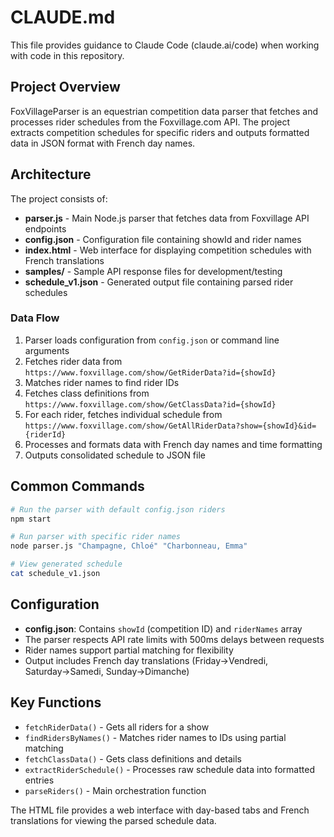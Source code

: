 # CLAUDE.md

This file provides guidance to Claude Code (claude.ai/code) when working with code in this repository.

## Project Overview

FoxVillageParser is an equestrian competition data parser that fetches and processes rider schedules from the Foxvillage.com API. The project extracts competition schedules for specific riders and outputs formatted data in JSON format with French day names.

## Architecture

The project consists of:

- **parser.js** - Main Node.js parser that fetches data from Foxvillage API endpoints
- **config.json** - Configuration file containing showId and rider names
- **index.html** - Web interface for displaying competition schedules with French translations
- **samples/** - Sample API response files for development/testing
- **schedule_v1.json** - Generated output file containing parsed rider schedules

### Data Flow

1. Parser loads configuration from `config.json` or command line arguments
2. Fetches rider data from `https://www.foxvillage.com/show/GetRiderData?id={showId}`
3. Matches rider names to find rider IDs
4. Fetches class definitions from `https://www.foxvillage.com/show/GetClassData?id={showId}`
5. For each rider, fetches individual schedule from `https://www.foxvillage.com/show/GetAllRiderData?show={showId}&id={riderId}`
6. Processes and formats data with French day names and time formatting
7. Outputs consolidated schedule to JSON file

## Common Commands

```bash
# Run the parser with default config.json riders
npm start

# Run parser with specific rider names
node parser.js "Champagne, Chloé" "Charbonneau, Emma"

# View generated schedule
cat schedule_v1.json
```

## Configuration

- **config.json**: Contains `showId` (competition ID) and `riderNames` array
- The parser respects API rate limits with 500ms delays between requests
- Rider names support partial matching for flexibility
- Output includes French day translations (Friday→Vendredi, Saturday→Samedi, Sunday→Dimanche)

## Key Functions

- `fetchRiderData()` - Gets all riders for a show
- `findRidersByNames()` - Matches rider names to IDs using partial matching
- `fetchClassData()` - Gets class definitions and details
- `extractRiderSchedule()` - Processes raw schedule data into formatted entries
- `parseRiders()` - Main orchestration function

The HTML file provides a web interface with day-based tabs and French translations for viewing the parsed schedule data.